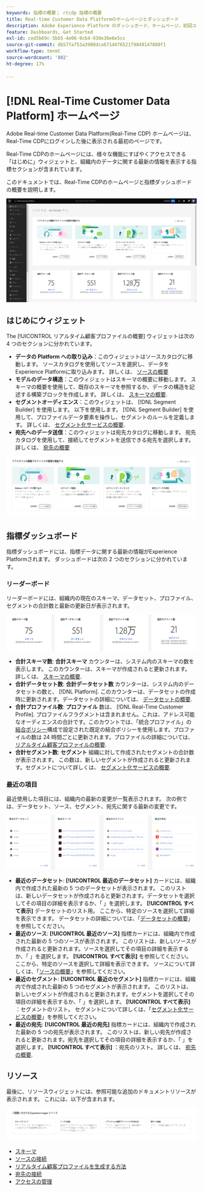 ```yaml
---
keywords: 指標の概要； rtcdp 指標の概要
title: Real-time Customer Data Platformのホームページとダッシュボード
description: Adobe Experience Platform のダッシュボード、ホームページ、初回ユーザーエクスペリエンス
feature: Dashboards, Get Started
exl-id: ced5b69c-5bb5-4e06-9cb4-938e36e6e5cc
source-git-commit: db57fa753a3980dca671d476521f9849147880f1
workflow-type: tm+mt
source-wordcount: '802'
ht-degree: 17%

---
```


# [!DNL Real-Time Customer Data Platform] ホームページ

Adobe Real-time Customer Data Platform(Real-Time CDP) ホームページは、Real-Time CDPにログインした後に表示される最初のページです。

Real-Time CDPのホームページには、様々な機能にすばやくアクセスできる「はじめに」ウィジェットと、組織内のデータに関する最新の情報を表示する指標セクションが含まれています。

このドキュメントでは、Real-Time CDPのホームページと指標ダッシュボードの概要を説明します。

![Platform UI のホームページ。](assets/platform-home/home.png)

## はじめにウィジェット

The [!UICONTROL リアルタイム顧客プロファイルの概要] ウィジェットは次の 4 つのセクションに分かれています。

* **データの Platform への取り込み**：このウィジェットはソースカタログに移動します。 ソースカタログを使用してソースを選択し、データをExperience Platformに取り込みます。 詳しくは、 [ソースの概要](../sources/home.md)
* **モデルのデータ構造**：このウィジェットはスキーマの概要に移動します。 スキーマの概要を使用して、既存のスキーマを参照するか、データの構造を記述する構築ブロックを作成します。 詳しくは、 [スキーマの概要](../xdm/home.md).
* **セグメントオーディエンス**：このウィジェットは、 [!DNL Segment Builder] を使用します。 以下を使用します。 [!DNL Segment Builder] を使用して、プロファイルデータ要素を操作し、セグメントのルールを定義します。 詳しくは、 [セグメント化サービスの概要](../segmentation/home.md).
* **宛先へのデータ送信**：このウィジェットは宛先カタログに移動します。 宛先カタログを使用して、接続してセグメントを送信できる宛先を選択します。 詳しくは、 [宛先の概要](../destinations/home.md)

![はじめにウィジェットを表示する Platform UI ホームページ](assets/platform-home/getting-started-widget.png)

## 指標ダッシュボード

指標ダッシュボードには、指標データに関する最新の情報がExperience Platformされます。 ダッシュボードは次の 2 つのセクションに分かれています。

### リーダーボード

リーダーボードには、組織内の現在のスキーマ、データセット、プロファイル、セグメントの合計数と最新の更新日が表示されます。

![Platform UI ホームページのリーダーボードの節。](assets/platform-home/leaderboard.png)

* **合計スキーマ数**: **合計スキーマ** カウンターは、システム内のスキーマの数を表示します。 このカウンターは、スキーマが作成されると更新されます。 詳しくは、 [スキーマの概要](../xdm/home.md).
* **合計データセット数**: **合計データセット数** カウンターは、システム内のデータセットの数と、 [!DNL Platform]. このカウンターは、データセットの作成時に更新されます。データセットの詳細については、 [データセットの概要](../catalog/datasets/overview.md).
* **合計プロファイル数**: **プロファイル** 数は、 [!DNL Real-Time Customer Profile]. プロファイルフラグメントは含まれません。これは、アドレス可能なオーディエンスの合計です。このカウントでは、「統合プロファイル」の[結合ポリシー](profile/merge-policies.md)構成で設定された既定の結合ポリシーを使用します。プロファイルの数は 24 時間ごとに更新されます。プロファイルの詳細については、 [リアルタイム顧客プロファイルの概要](../profile/home.md).
* **合計セグメント数**: **セグメント** 組織に対して作成されたセグメントの合計数が表示されます。 この数は、新しいセグメントが作成されると更新されます。セグメントについて詳しくは、 [セグメント化サービスの概要](../segmentation/home.md).

### 最近の項目

最近使用した項目には、組織内の最新の変更が一覧表示されます。 次の例では、データセット、ソース、セグメント、宛先に関する最新の変更です。

![Platform UI ホームページの最近の項目の節。](assets/platform-home/recent-items.png)

* **最近のデータセット**: **[!UICONTROL 最近のデータセット]** カードには、組織内で作成された最新の 5 つのデータセットが表示されます。 このリストは、新しいデータセットが作成されると更新されます。データセットを選択してその項目の詳細を表示するか、「 」を選択します。 **[!UICONTROL すべて表示]** データセットのリスト用。 ここから、特定のソースを選択して詳細を表示できます。 データセットの詳細については、「[データセットの概要](../catalog/datasets/overview.md)」を参照してください。
* **最近のソース**: **[!UICONTROL 最近のソース]** 指標カードには、組織内で作成された最新の 5 つのソースが表示されます。 このリストは、新しいソースが作成されると更新されます。ソースを選択してその項目の詳細を表示するか、「 」を選択します。 **[!UICONTROL すべて表示]** を参照してください。 ここから、特定のソースを選択して詳細を表示できます。 ソースについて詳しくは、「[ソースの概要](../sources/home.md)」を参照してください。
* **最近のセグメント**: **[!UICONTROL 最近のセグメント]** 指標カードには、組織内で作成された最新の 5 つのセグメントが表示されます。 このリストは、新しいセグメントが作成されると更新されます。セグメントを選択してその項目の詳細を表示するか、「 」を選択します。 **[!UICONTROL すべて表示]** ：セグメントのリスト。 セグメントについて詳しくは、「[セグメント化サービスの概要](../segmentation/home.md)」を参照してください。
* **最近の宛先**: **[!UICONTROL 最近の宛先]** 指標カードには、組織内で作成された最新の 5 つの宛先が表示されます。 このリストは、新しい宛先が作成されると更新されます。宛先を選択してその項目の詳細を表示するか、「 」を選択します。 **[!UICONTROL すべて表示]** ：宛先のリスト。 詳しくは、 [宛先の概要](../destinations/home.md).

## リソース

最後に、リソースウィジェットには、参照可能な追加のドキュメントリソースが表示されます。 これには、以下が含まれます。

![Platform UI ホームページのリソース節。](assets/platform-home/resources.png)

* [スキーマ](../xdm/schema/composition.md)
* [ソースの接続](../sources/home.md)
* [リアルタイム顧客プロファイルを生成する方法](../profile/home.md)
* [宛先の接続](../destinations/home.md)
* [アクセスの管理](../access-control/abac/overview.md)

<!-- ### Successful profile records

In the leaderboard **[!UICONTROL Successful profile records]** shows the total number of records that have been successfully processed into the profile.

There is also a metric card that shows the percentage of successful records. Select **[!UICONTROL View datasets]** to see more details about the profile records. Hover over the colored area of the graph to see additional details:

![image](assets/home-profilerecords-details.PNG)

The number of successful profile records is updated hourly. 

For more information about profiles, see [A unified view of your customer in Real-Time CDP](profile/profile-overview.md).

### Total profile records

The **[!UICONTROL Total profile records]** metric card shows the total number of data records enabled to feed into the profiles, and the percentage that are successful, updated once per day. This does not include all data in the data lake, because some data might not be enabled to feed into the profiles.

 Hover over the colored area of the graph to see additional details about the successful profiles:

![image](assets/home-profile-details.PNG)

Select **[!UICONTROL View profiles]** to see more details about the profile records.

For more information about profiles, see [A unified view of your customer in Real-Time CDP](profile/profile-overview.md).

For more information about viewing a specific profile, see [Profile viewer](profile/profile-viewer.md).

### Failed profile records

In the leaderboard, **[!UICONTROL Failed profile records]** counts the number of records that failed to process into the profile.

The **[!UICONTROL Failed profile records]** metric card shows this count, and includes a graphical representation that helps you see how failures have trended during the time shown below the graphic. This chart is updated hourly. Select **[!UICONTROL View datasets]** to see more details about the profile records.

The number of failed profile records is updated hourly. -->
